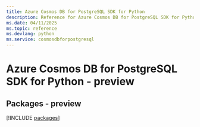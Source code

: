 ```yaml
---
title: Azure Cosmos DB for PostgreSQL SDK for Python
description: Reference for Azure Cosmos DB for PostgreSQL SDK for Python
ms.date: 04/11/2025
ms.topic: reference
ms.devlang: python
ms.service: cosmosdbforpostgresql
---
```

# Azure Cosmos DB for PostgreSQL SDK for Python - preview
## Packages - preview
[!INCLUDE [packages](cosmos-db-for-postgresql-index.md)]